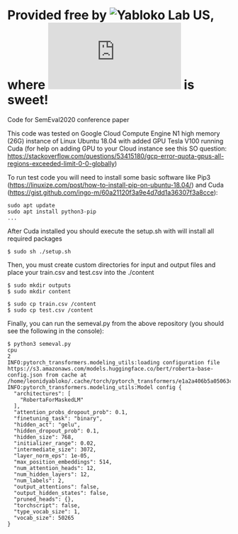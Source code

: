 # Provided free by ![Yabloko Lab US](http:yabloko.us), where ![The fruit of Knowledge](https://www.yabloko.us/index.html) is sweet!
Code for SemEval2020 conference paper

This code was tested on Google Cloud Compute Engine N1 high memory (26G) instance of Linux Ubuntu 18.04 with added GPU Tesla V100 running Cuda (for help on adding GPU to your Cloud instance see this SO question: https://stackoverflow.com/questions/53415180/gcp-error-quota-gpus-all-regions-exceeded-limit-0-0-globally)

To run test code you will need to install some basic software like Pip3 (https://linuxize.com/post/how-to-install-pip-on-ubuntu-18.04/) and Cuda (https://gist.github.com/ingo-m/60a21120f3a9e4d7dd1a36307f3a8cce):

```
sudo apt update
sudo apt install python3-pip
...

```

After Cuda installed you should execute the setup.sh with will install all required packages

```
$ sudo sh ./setup.sh

```

Then, you must create custom directories for input and output files and place your train.csv and test.csv into the ./content 

```
$ sudo mkdir outputs
$ sudo mkdir content

$ sudo cp train.csv /content
$ sudo cp test.csv /content

```

Finally, you can run the semeval.py from the above repository (you should see the following in the console):

```
$ python3 semeval.py
cpu
2
INFO:pytorch_transformers.modeling_utils:loading configuration file https://s3.amazonaws.com/models.huggingface.co/bert/roberta-base-config.json from cache at /home/leonidyabloko/.cache/torch/pytorch_transformers/e1a2a406b5a05063c31f4dfdee7608986ba7c6393f7f79db5e69dcd197208534.a7ab0e5de2d8321d6d6a15b199110f2c99be72976b7d151423cb8d8c261a13b6
INFO:pytorch_transformers.modeling_utils:Model config {
  "architectures": [
    "RobertaForMaskedLM"
  ],
  "attention_probs_dropout_prob": 0.1,
  "finetuning_task": "binary",
  "hidden_act": "gelu",
  "hidden_dropout_prob": 0.1,
  "hidden_size": 768,
  "initializer_range": 0.02,
  "intermediate_size": 3072,
  "layer_norm_eps": 1e-05,
  "max_position_embeddings": 514,
  "num_attention_heads": 12,
  "num_hidden_layers": 12,
  "num_labels": 2,
  "output_attentions": false,
  "output_hidden_states": false,
  "pruned_heads": {},
  "torchscript": false,
  "type_vocab_size": 1,
  "vocab_size": 50265
}

```



